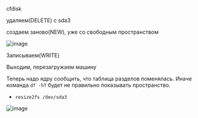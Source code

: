 cfdisk

удаляем(DELETE) с sda3

создаем заново(NEW), уже со свободным пространством

![image](https://github.com/user-attachments/assets/68cac6a5-d184-42e6-8724-d893327f8a55)

Записываем(WRITE)

Выходим, перезагружаем машину

Теперь надо ядру сообщить, что таблица разделов поменялась. Иначе команда ``df -hT`` будет не правильно показывать пространство.
- ``` resize2fs /dev/sda3 ```

![image](https://github.com/user-attachments/assets/fee203a7-3bb9-4019-b96b-978b3553f668)
